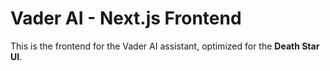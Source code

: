 # Vader AI - Next.js Frontend

This is the frontend for the Vader AI assistant, optimized for the **Death Star UI**.
